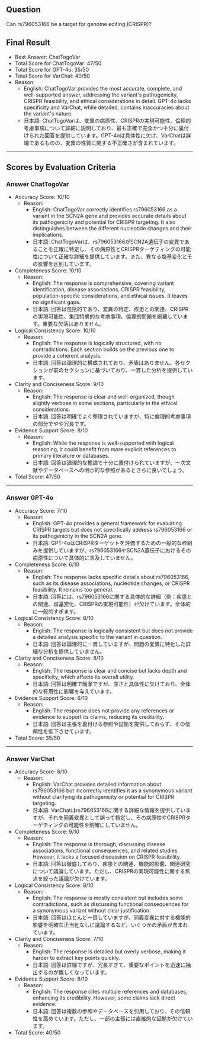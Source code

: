 ## Question

Can rs796053166 be a target for genome editing (CRISPR)?

## Final Result

- Best Answer: ChatTogoVar
- Total Score for ChatTogoVar: 47/50
- Total Score for GPT-4o: 35/50
- Total Score for VarChat: 40/50
- Reason:
  - English: ChatTogoVar provides the most accurate, complete, and well-supported answer, addressing the variant's pathogenicity, CRISPR feasibility, and ethical considerations in detail. GPT-4o lacks specificity and VarChat, while detailed, contains inaccuracies about the variant's nature.
  - 日本語: ChatTogoVarは、変異の病原性、CRISPRの実現可能性、倫理的考慮事項について詳細に説明しており、最も正確で完全かつ十分に裏付けられた回答を提供しています。GPT-4oは具体性に欠け、VarChatは詳細であるものの、変異の性質に関する不正確さが含まれています。

---

## Scores by Evaluation Criteria

### Answer ChatTogoVar
- Accuracy Score: 10/10
  - Reason: 
    - English: ChatTogoVar correctly identifies rs796053166 as a variant in the SCN2A gene and provides accurate details about its pathogenicity and potential for CRISPR targeting. It also distinguishes between the different nucleotide changes and their implications.
    - 日本語: ChatTogoVarは、rs796053166がSCN2A遺伝子の変異であることを正確に特定し、その病原性とCRISPRターゲティングの可能性について正確な詳細を提供しています。また、異なる塩基変化とその影響を区別しています。
- Completeness Score: 10/10
  - Reason: 
    - English: The response is comprehensive, covering variant identification, disease associations, CRISPR feasibility, population-specific considerations, and ethical issues. It leaves no significant gaps.
    - 日本語: 回答は包括的であり、変異の特定、疾患との関連、CRISPRの実現可能性、集団特異的な考慮事項、倫理的問題を網羅しています。重要な欠落はありません。
- Logical Consistency Score: 10/10
  - Reason: 
    - English: The response is logically structured, with no contradictions. Each section builds on the previous one to provide a coherent analysis.
    - 日本語: 回答は論理的に構成されており、矛盾はありません。各セクションが前のセクションに基づいており、一貫した分析を提供しています。
- Clarity and Conciseness Score: 9/10
  - Reason: 
    - English: The response is clear and well-organized, though slightly verbose in some sections, particularly in the ethical considerations.
    - 日本語: 回答は明確でよく整理されていますが、特に倫理的考慮事項の部分でやや冗長です。
- Evidence Support Score: 8/10
  - Reason: 
    - English: While the response is well-supported with logical reasoning, it could benefit from more explicit references to primary literature or databases.
    - 日本語: 回答は論理的な推論で十分に裏付けられていますが、一次文献やデータベースへの明示的な参照があるとさらに良いでしょう。
- Total Score: 47/50

---

### Answer GPT-4o
- Accuracy Score: 7/10
  - Reason: 
    - English: GPT-4o provides a general framework for evaluating CRISPR targets but does not specifically address rs796053166 or its pathogenicity in the SCN2A gene.
    - 日本語: GPT-4oはCRISPRターゲットを評価するための一般的な枠組みを提供していますが、rs796053166やSCN2A遺伝子におけるその病原性について具体的に言及していません。
- Completeness Score: 6/10
  - Reason: 
    - English: The response lacks specific details about rs796053166, such as its disease associations, nucleotide changes, or CRISPR feasibility. It remains too general.
    - 日本語: 回答には、rs796053166に関する具体的な詳細（例：疾患との関連、塩基変化、CRISPRの実現可能性）が欠けています。全体的に一般的すぎます。
- Logical Consistency Score: 8/10
  - Reason: 
    - English: The response is logically consistent but does not provide a detailed analysis specific to the variant in question.
    - 日本語: 回答は論理的に一貫していますが、問題の変異に特化した詳細な分析を提供していません。
- Clarity and Conciseness Score: 8/10
  - Reason: 
    - English: The response is clear and concise but lacks depth and specificity, which affects its overall utility.
    - 日本語: 回答は明確で簡潔ですが、深さと具体性に欠けており、全体的な有用性に影響を与えています。
- Evidence Support Score: 6/10
  - Reason: 
    - English: The response does not provide any references or evidence to support its claims, reducing its credibility.
    - 日本語: 回答は主張を裏付ける参照や証拠を提供しておらず、その信頼性を低下させています。
- Total Score: 35/50

---

### Answer VarChat
- Accuracy Score: 8/10
  - Reason: 
    - English: VarChat provides detailed information about rs796053166 but incorrectly identifies it as a synonymous variant without clarifying its pathogenicity or potential for CRISPR targeting.
    - 日本語: VarChatはrs796053166に関する詳細な情報を提供していますが、それを同義変異として誤って特定し、その病原性やCRISPRターゲティングの可能性を明確にしていません。
- Completeness Score: 9/10
  - Reason: 
    - English: The response is thorough, discussing disease associations, functional consequences, and related studies. However, it lacks a focused discussion on CRISPR feasibility.
    - 日本語: 回答は徹底しており、疾患との関連、機能的影響、関連研究について議論しています。ただし、CRISPRの実現可能性に関する焦点を絞った議論が欠けています。
- Logical Consistency Score: 8/10
  - Reason: 
    - English: The response is mostly consistent but includes some contradictions, such as discussing functional consequences for a synonymous variant without clear justification.
    - 日本語: 回答はほとんど一貫していますが、同義変異に対する機能的影響を明確な正当化なしに議論するなど、いくつかの矛盾が含まれています。
- Clarity and Conciseness Score: 7/10
  - Reason: 
    - English: The response is detailed but overly verbose, making it harder to extract key points quickly.
    - 日本語: 回答は詳細ですが、冗長すぎて、重要なポイントを迅速に抽出するのが難しくなっています。
- Evidence Support Score: 8/10
  - Reason: 
    - English: The response cites multiple references and databases, enhancing its credibility. However, some claims lack direct evidence.
    - 日本語: 回答は複数の参照やデータベースを引用しており、その信頼性を高めています。ただし、一部の主張には直接的な証拠が欠けています。
- Total Score: 40/50